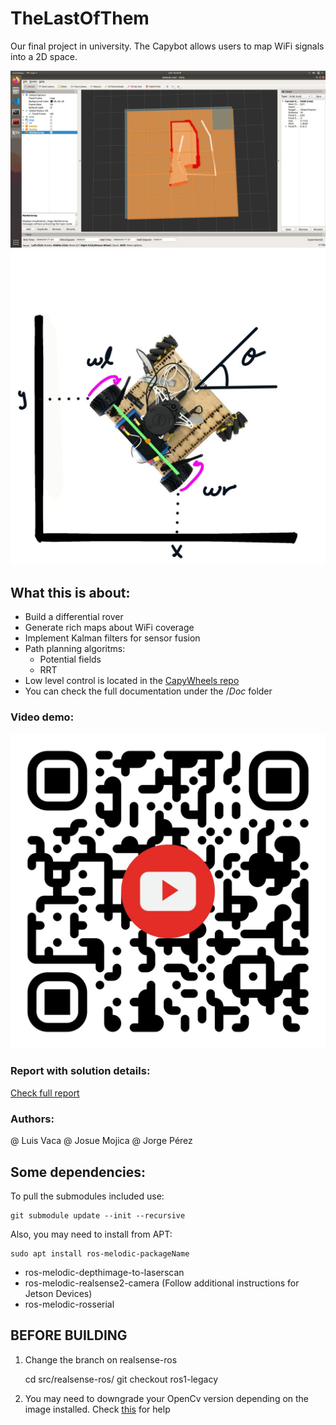 # TheLastOfThem
Our final project in university. The Capybot allows users to map WiFi signals into a 2D space.

![MapWifi](images/Map.jpeg)
![Capybot](images/DiCapryo.jpeg)


## What this is about:
* Build a differential rover
* Generate rich maps about WiFi coverage
* Implement Kalman filters for sensor fusion
* Path planning algoritms:
    * Potential fields
    * RRT
* Low level control is located in the [CapyWheels repo](https://github.com/JorgePerC/CapyWheels.git)
* You can check the full documentation under the $/Doc$ folder

### Video demo:
[![Demo](images/qrCodeVid.jpeg)](https://m.youtube.com/watch?v=IXs82uq5Nus&feature=share)

### Report with solution details:
[Check full report](images/CapybotReport.pdf)

### Authors:
@ Luis Vaca
@ Josue Mojica
@ Jorge Pérez


## Some dependencies: 

To pull the submodules included use:

    git submodule update --init --recursive

Also, you may need to install from APT:

    sudo apt install ros-melodic-packageName


* ros-melodic-depthimage-to-laserscan
* ros-melodic-realsense2-camera (Follow additional instructions for Jetson Devices)
* ros-melodic-rosserial

## BEFORE BUILDING

1. Change the branch on realsense-ros

    cd src/realsense-ros/
    git checkout ros1-legacy

1. You may need to downgrade your OpenCv version depending on the image installed. Check [this](https://answers.ros.org/question/347754/jetson-nano-comes-with-opencv-411-do-i-need-to-downgrade-to-32-for-melodic/) for help
